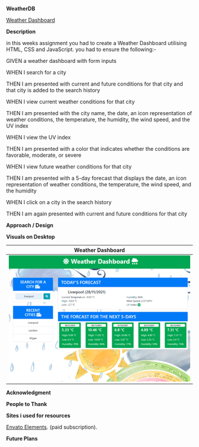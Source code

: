 **WeatherDB**

[Weather Dashboard](https://daveydavey1901.github.io/WeatherDB/)

**Description**

in this weeks assignment you had to create a Weather Dashboard utilising HTML, CSS and JavaScript. you had to ensure the following:-

GIVEN a weather dashboard with form inputs

WHEN I search for a city

THEN I am presented with current and future conditions for that city and that city is added to the search history

WHEN I view current weather conditions for that city

THEN I am presented with the city name, the date, an icon representation of weather conditions, the temperature, the humidity, the wind speed, and the UV index

WHEN I view the UV index

THEN I am presented with a color that indicates whether the conditions are favorable, moderate, or severe

WHEN I view future weather conditions for that city

THEN I am presented with a 5-day forecast that displays the date, an icon representation of weather conditions, the temperature, the wind speed, and the humidity

WHEN I click on a city in the search history

THEN I am again presented with current and future conditions for that city


**Approach / Design**


**Visuals on Desktop**

| Weather Dashboard    |
|----------------------|
|<img src="Assets/weatherdash.png" width="500">|

      
**Acknowledgment**

**People to Thank**

  
 **Sites i used for resources**
  
  [Envato Elements](https://elements.envato.com/). (paid subscription).
  
**Future Plans**
 
